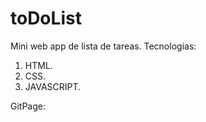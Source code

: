 # toDoList
Mini web app de lista de tareas.
Tecnologias:
 1. HTML.
 2. CSS. 
 3. JAVASCRIPT. 
 
 GitPage: 
